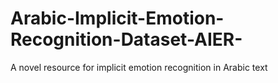 # Arabic-Implicit-Emotion-Recognition-Dataset-AIER-
A novel resource for implicit emotion recognition in Arabic text
